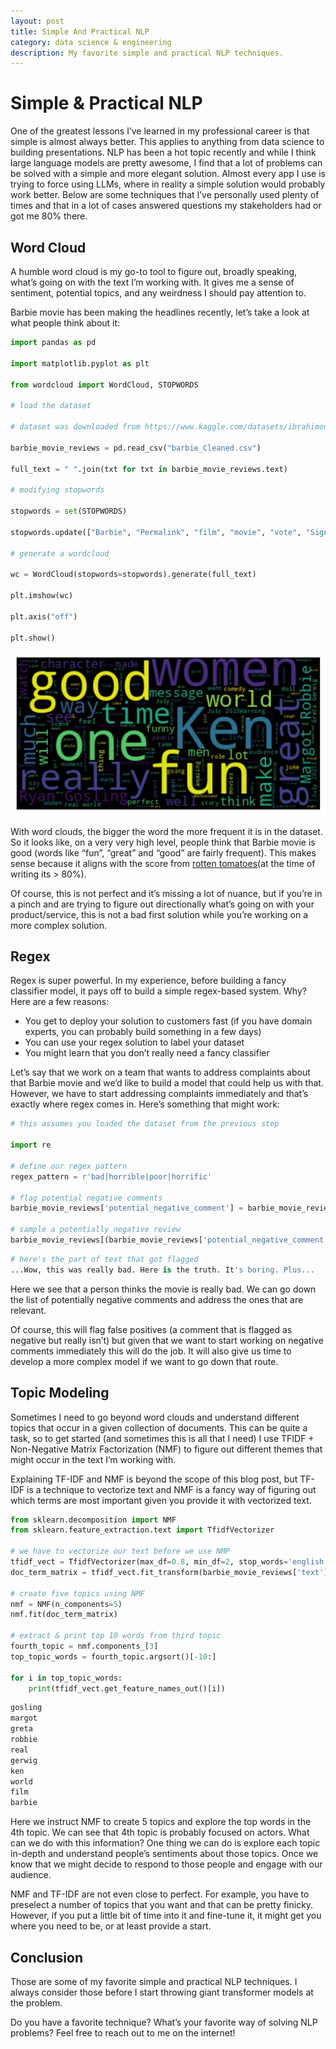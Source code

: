 ```yaml
---
layout: post
title: Simple And Practical NLP
category: data science & engineering
description: My favorite simple and practical NLP techniques.
---
```


# Simple & Practical NLP

One of the greatest lessons I’ve learned in my professional career is that simple is almost always better. This applies to anything from data science to building presentations. NLP has been a hot topic recently and while I think large language models are pretty awesome, I find that a lot of problems can be solved with a simple and more elegant solution. Almost every app I use is trying to force using LLMs, where in reality a simple solution would probably work better. Below are some techniques that I’ve personally used plenty of times and that in a lot of cases answered questions my stakeholders had or got me 80% there.

## Word Cloud

A humble word cloud is my go-to tool to figure out, broadly speaking, what’s going on with the text I’m working with. It gives me a sense of sentiment, potential topics, and any weirdness I should pay attention to. 

Barbie movie has been making the headlines recently, let’s take a look at what people think about it:

```python
import pandas as pd

import matplotlib.pyplot as plt

from wordcloud import WordCloud, STOPWORDS

# load the dataset

# dataset was downloaded from https://www.kaggle.com/datasets/ibrahimonmars/imdb-reviews-on-barbie

barbie_movie_reviews = pd.read_csv("barbie_Cleaned.csv")

full_text = " ".join(txt for txt in barbie_movie_reviews.text)

# modifying stopwords

stopwords = set(STOPWORDS)

stopwords.update(["Barbie", "Permalink", "film", "movie", "vote", "Sign", "review", "found", "helpful"])

# generate a wordcloud

wc = WordCloud(stopwords=stopwords).generate(full_text)

plt.imshow(wc)

plt.axis("off")

plt.show()
```

![barbie_movie_review_wordcloud.png](assets/img/barbie_movie_review_wordcloud.png)

With word clouds, the bigger the word the more frequent it is in the dataset. So it looks like, on a very very high level, people think that Barbie movie is good (words like “fun”, “great” and “good” are fairly frequent). This makes sense because it aligns with the score from [rotten tomatoes](https://www.rottentomatoes.com/m/barbie)(at the time of writing its > 80%). 

Of course, this is not perfect and it’s missing a lot of nuance, but if you’re in a pinch and are trying to figure out directionally what’s going on with your product/service, this is not a bad first solution while you’re working on a more complex solution. 

## Regex

Regex is super powerful. In my experience, before building a fancy classifier model, it pays off to build a simple regex-based system. Why? Here are a few reasons:

- You get to deploy your solution to customers fast (if you have domain experts, you can probably build something in a few days)
- You can use your regex solution to label your dataset
- You might learn that you don’t really need a fancy classifier

Let’s say that we work on a team that wants to address complaints about that Barbie movie and we’d like to build a model that could help us with that. However, we have to start addressing complaints immediately and that’s exactly where regex comes in. Here’s something that might work:

```python
# this assumes you loaded the dataset from the previous step

import re

# define our regex pattern
regex_pattern = r'bad|horrible|poor|horrific'

# flag potential negative comments 
barbie_movie_reviews['potential_negative_comment'] = barbie_movie_reviews.text.str.contains(regex_pattern, regex=True)

# sample a potentially negative review
barbie_movie_reviews[(barbie_movie_reviews['potential_negative_comment'] == True)]['text'].sample(1).to_list() 
```

```python
# here's the part of text that got flagged
...Wow, this was really bad. Here is the truth. It's boring. Plus...
```

Here we see that a person thinks the movie is really bad. We can go down the list of potentially negative comments and address the ones that are relevant. 

Of course, this will flag false positives (a comment that is flagged as negative but really isn’t) but given that we want to start working on negative comments immediately this will do the job. It will also give us time to develop a more complex model if we want to go down that route. 

## Topic Modeling

Sometimes I need to go beyond word clouds and understand different topics that occur in a given collection of documents. This can be quite a task, so to get started (and sometimes this is all that I need) I use TFIDF + Non-Negative Matrix Factorization (NMF) to figure out different themes that might occur in the text I’m working with.

Explaining TF-IDF and NMF is beyond the scope of this blog post, but TF-IDF is a technique to vectorize text and NMF is a fancy way of figuring out which terms are most important given you provide it with vectorized text.

```python
from sklearn.decomposition import NMF
from sklearn.feature_extraction.text import TfidfVectorizer

# we have to vectorize our text before we use NMP
tfidf_vect = TfidfVectorizer(max_df=0.8, min_df=2, stop_words='english')
doc_term_matrix = tfidf_vect.fit_transform(barbie_movie_reviews['text'].values)

# create five topics using NMF
nmf = NMF(n_components=5)
nmf.fit(doc_term_matrix)

# extract & print top 10 words from third topic
fourth_topic = nmf.components_[3]
top_topic_words = fourth_topic.argsort()[-10:]

for i in top_topic_words:
    print(tfidf_vect.get_feature_names_out()[i])
```

```python
gosling
margot
greta
robbie
real
gerwig
ken
world
film
barbie
```

Here we instruct NMF to create 5 topics and explore the top words in the 4th topic. We can see that 4th topic is probably focused on actors. What can we do with this information? One thing we can do is explore each topic in-depth and understand people’s sentiments about those topics. Once we know that we might decide to respond to those people and engage with our audience.

NMF and TF-IDF are not even close to perfect. For example, you have to preselect a number of topics that you want and that can be pretty finicky. However, if you put a little bit of time into it and fine-tune it, it might get you where you need to be, or at least provide a start.

## Conclusion

Those are some of my favorite simple and practical NLP techniques. I always consider those before I start throwing giant transformer models at the problem. 

Do you have a favorite technique? What’s your favorite way of solving NLP problems? Feel free to reach out to me on the internet!